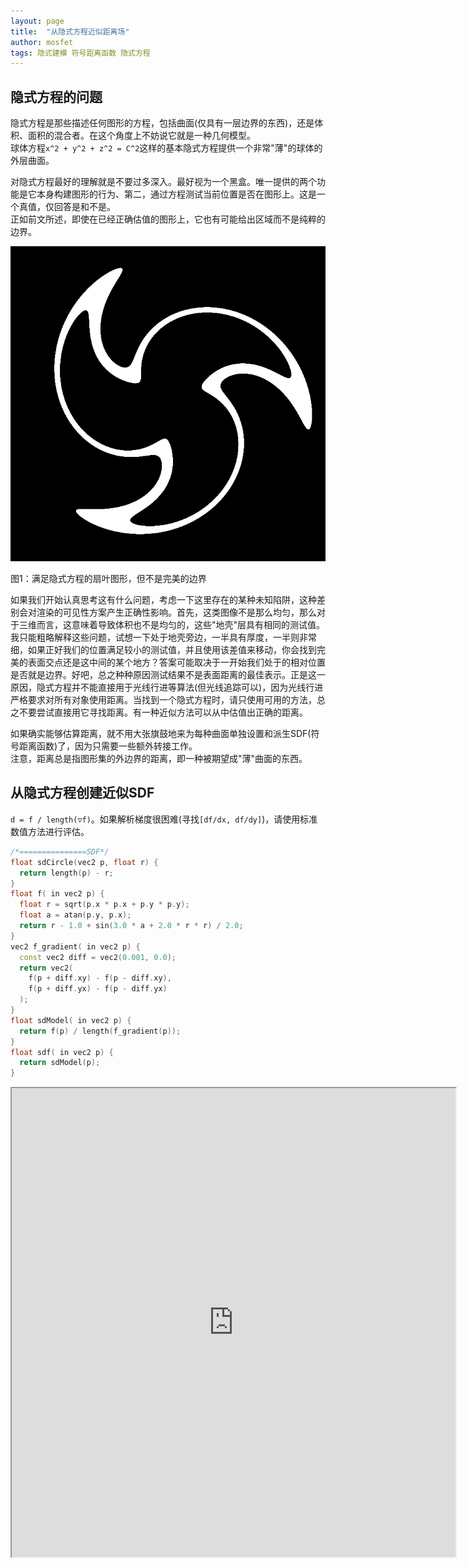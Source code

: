```yaml
---
layout: page
title:  "从隐式方程近似距离场"
author: mosfet
tags: 隐式建模 符号距离函数 隐式方程
---
```

## 隐式方程的问题
隐式方程是那些描述任何图形的方程，包括曲面(仅具有一层边界的东西)，还是体积、面积的混合者。在这个角度上不妨说它就是一种几何模型。  
球体方程`x^2 + y^2 + z^2 = C^2`这样的基本隐式方程提供一个非常"薄"的球体的外层曲面。  

对隐式方程最好的理解就是不要过多深入。最好视为一个黑盒。唯一提供的两个功能是它本身构建图形的行为、第二，通过方程测试当前位置是否在图形上。这是一个真值，仅回答是和不是。  
正如前文所述，即使在已经正确估值的图形上，它也有可能给出区域而不是纯粹的边界。  
<div class="x gr txac">
  <div class="x la flex mg0">
    <div class="x la item3-lg item12 pd0">
      <img src="/assets/i/2-1.png">
    </div>
  </div>
  <p>图1：满足隐式方程的扇叶图形，但不是完美的边界</p>
</div>


如果我们开始认真思考这有什么问题，考虑一下这里存在的某种未知陷阱，这种差别会对渲染的可见性方案产生正确性影响。首先，这类图像不是那么均匀，那么对于三维而言，这意味着导致体积也不是均匀的，这些"地壳"层具有相同的测试值。我只能粗略解释这些问题，试想一下处于地壳旁边，一半具有厚度，一半则非常细，如果正好我们的位置满足较小的测试值，并且使用该差值来移动，你会找到完美的表面交点还是这中间的某个地方？答案可能取决于一开始我们处于的相对位置是否就是边界。好吧，总之种种原因测试结果不是表面距离的最佳表示。正是这一原因，隐式方程并不能直接用于光线行进等算法(但光线追踪可以)，因为光线行进严格要求对所有对象使用距离。当找到一个隐式方程时，请只使用可用的方法，总之不要尝试直接用它寻找距离。有一种近似方法可以从中估值出正确的距离。  

如果确实能够估算距离，就不用大张旗鼓地来为每种曲面单独设置和派生SDF(符号距离函数)了，因为只需要一些额外转接工作。  
注意，距离总是指图形集的外边界的距离，即一种被期望成"薄"曲面的东西。  

## 从隐式方程创建近似SDF
`d = f / length(▽f)`。如果解析梯度很困难(寻找`[df/dx, df/dy]`)，请使用标准数值方法进行评估。
```cpp
/*===============SDF*/
float sdCircle(vec2 p, float r) {
  return length(p) - r;
}
float f( in vec2 p) {
  float r = sqrt(p.x * p.x + p.y * p.y);
  float a = atan(p.y, p.x);
  return r - 1.0 + sin(3.0 * a + 2.0 * r * r) / 2.0;
}
vec2 f_gradient( in vec2 p) {
  const vec2 diff = vec2(0.001, 0.0);
  return vec2(
    f(p + diff.xy) - f(p - diff.xy),
    f(p + diff.yx) - f(p - diff.yx)
  );
}
float sdModel( in vec2 p) {
  return f(p) / length(f_gradient(p));
}
float sdf( in vec2 p) {
  return sdModel(p);
}
```

<iframe src="https://editor.p5js.org/mosfet-archive/full/tUyIMA5xw" width="710" height="750"></iframe>